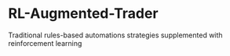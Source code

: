 # RL-Augmented-Trader
Traditional rules-based automations strategies supplemented with reinforcement learning 
